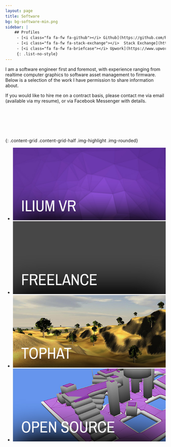 ```yaml
---
layout: page
title: Software
bg: bg-software-min.png
sidebar: |
    ## Profiles
     - [<i class="fa fa-fw fa-github"></i> Github](https://github.com/Robmaister){: .button .ext-link}
     - [<i class="fa fa-fw fa-stack-exchange"></i>  Stack Exchange](https://stackexchange.com/users/1137359/robert-rouhani){: .button .ext-link}
     - [<i class="fa fa-fw fa-briefcase"></i> Upwork](https://www.upwork.com/freelancers/~015965a66489d54196){: .button .ext-link}
     {: .list-no-style}
---
```


I am a software engineer first and foremost, with experience ranging from
realtime computer graphics to software asset management to firmware. Below is
a selection of the work I have permission to share information about.

If you would like to hire me on a contract basis, please contact me via email
(available via my resume), or via Facebook Messenger with details.

&nbsp;

&nbsp;

&nbsp;

{: .content-grid  .content-grid-half .img-highlight .img-rounded}
 - [![Ilium VR](/img/software/category_sw_ilium.jpg)](/software/ilium-vr/)
 - [![Freelance](/img/software/category_sw_freelance.jpg)](/software/freelance/)
 - [![TopHat](/img/software/category_sw_tophat.jpg)](/software/tophat/)
 - [![Open Source](/img/software/category_sw_opensource.jpg)](/software/open-source/)

